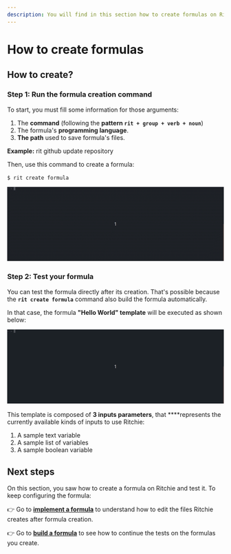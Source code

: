 ```yaml
---
description: You will find in this section how to create formulas on Ritchie and test them.
---
```


# How to create formulas

## How to create?

### Step 1: Run the formula creation command

To start, you must fill some information for those arguments:

1. The **command** \(following the **pattern `rit + group + verb + noun`**\)
2. The formula's **programming language**. 
3. **The path** used to save formula's files. 

**Example:** rit github update repository

Then, use this command to create a formula:

```text
$ rit create formula
```

![](../.gitbook/assets/rit-create-formula-3.gif)

### **Step 2: Test your formula** 

You can test the formula directly after its creation. That's possible because  the **`rit create formula`** command also build the formula automatically.

In that case, the formula **"Hello World" template** will be executed as shown below:

![](../.gitbook/assets/rit-demo-create-formula-3.gif)

This template is composed of **3 inputs parameters**, that ****represents the currently available kinds of inputs to use Ritchie:

1. A sample text variable
2. A sample list of variables
3. A sample boolean variable

## Next steps 

On this section, you saw how to create a formula on Ritchie and test it. To keep configuring the formula: 

👉 Go to [**implement a formula**](implement-a-formula.md) to understand how to edit the files Ritchie creates after formula creation. 

👉 Go to [**build a formula**](build-a-formula.md) to see how to continue the tests on the formulas you create. 

